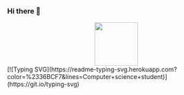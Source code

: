 ### Hi there 👋
<div id="header" align="center">
<img src="https://i.gifer.com/GbpT.gif" width="100"/>
</div>
 [![Typing SVG](https://readme-typing-svg.herokuapp.com?color=%2336BCF7&lines=Computer+science+student)](https://git.io/typing-svg)
